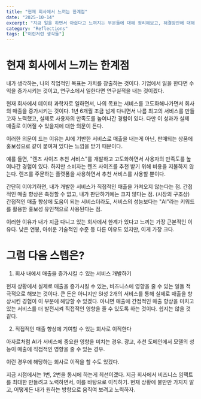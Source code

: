```yaml
---
title: "현재 회사에서 느끼는 한계점"
date: "2025-10-14"
excerpt: "지금 일을 하면서 아쉽다고 느껴지는 부분들에 대해 정리해보고, 해결방안에 대해 생각해보자."
category: "Reflections"
tags: ["이런저런 생각들"]
---
```


# 현재 회사에서 느끼는 한계점

내가 생각하는, 나의 직업적인 목표는 가치를 창출하는 것이다.
기업에서 일을 한다면 수익을 증가시키는 것이고, 연구소에서 일한다면 연구실적을 내는 것이겠다.

현재 회사에서 데이터 과학자로 일하면서, 나의 목표는 서비스를 고도화해나가면서 회사의 매출을 증가시키는 것이다.
1년 6개월 조금 넘게 다니면서 나름 최고의 서비스를 만들고자 노력했고, 실제로 사용자의 만족도를 높여나간 경험이 있다.
다만 이 성과가 실제 매출로 이어질 수 있을지에 대한 의문이 든다.

이러한 의문이 드는 이유는 AI에 기반한 서비스로 매출을 내는게 아닌, 판매되는 상품에 홍보성으로 같이 붙여져 있다는 느낌을 받기 때문이다.

예를 들면, "렌즈 사이즈 추천 서비스"를 개발하고 고도화하면서 사용자의 만족도를 높여나간 경험이 있다.
하지만 소비자는 렌즈 사이즈를 추천 받기 위해 비용을 지불하지 않는다. 
렌즈를 주문하는 플랫폼을 사용하면서 추천 서비스를 사용할 뿐이다.

간단히 이야기하면, 내가 개발한 서비스가 직접적인 매출을 가져오지 않는다는 점.
간접적인 매출 향상은 측정할 수 없고, 내가 판단하기에는 크지 않다는 점. (시장의 구조상)
간접적인 매출 향상에 도움이 되는 서비스더라도, 서비스의 성능보다는 "AI"라는 키워드를 활용한 홍보성 유인책으로 사용된다는 점.

이러한 이유가 내가 지금 다니고 있는 회사에서 한계가 있다고 느끼는 가장 근본적인 이유다.
낮은 연봉, 아쉬운 기술적인 수준 등 다른 이유도 있지만, 이게 가장 크다.

# 그럼 다음 스텝은?

1. 회사 내에서 매출을 증가시킬 수 있는 서비스 개발하기

현재 상황에서 실제로 매출을 증가시킬 수 있는, 비즈니스에 영향을 줄 수 있는 일들 적극적으로 해보는 것이다.
큰 돈은 아니지만 SI성 2개의 서비스를 통해 실제로 매출을 향상시킨 경험이 이 부분에 해당할 수 있겠다.
아니면 매출에 간접적인 매출 향상을 미치고 있는 서비스를 더 발전시켜 직접적인 영향을 줄 수 있도록 하는 것이다.
쉽지는 않을 것 같다.

2. 직접적인 매출 향상에 기여할 수 있는 회사로 이직한다

아자르처럼 AI가 서비스에 중요한 영향을 미치는 경우.
광고, 추천 도메인에서 모델의 성능이 매출에 직접적인 영향을 줄 수 있는 경우.

이런 경우에 해당하는 회사로 이직을 할 수도 있겠다.

지금 시점에서는 1번, 2번을 동시에 하는게 최선이겠다.
지금 회사에서 비즈니스 임팩트를 최대한 만들려고 노력하면서, 이를 바탕으로 이직하기.
현재 상황에 불만만 가지지 말고, 어떻게든 내가 원하는 방향으로 움직여 보려고 노력하자.